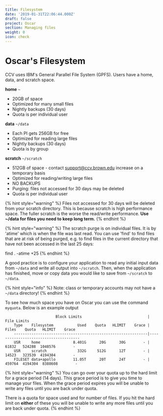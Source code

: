 ```yaml
---
title: Filesystem
date: '2019-01-31T22:06:44.000Z'
draft: false
project: Oscar
section: Managing files
weight: 0
icon: check
---
```


# Oscar's Filesystem

CCV uses IBM's General Parallel File System \(GPFS\). Users have a home, data, and scratch space.

  **home** `~`

* 20GB of space
* Optimized for many small files
* Nightly backups \(30 days\)
* Quota is per individual user

**data** `~/data`

* Each PI gets 256GB for free
* Optimized for reading large files
* Nightly backups \(30 days\)
* Quota is by group

**scratch** `~/scratch`

* 512GB of space - contact support@ccv.brown.edu increase on a temporary basis
* Optimized for reading/writing large files
* NO BACKUPS
* Purging: files not accessed for 30 days may be deleted
* Quota is per individual user

{% hint style="warning" %}
Files not accessed for 30 days will be deleted from your scratch directory. This is because scratch is high performance space. The fuller scratch is the worse the read/write performance. **Use ~/data for files you need to keep long term.**
{% endhint %}

{% hint style="warning" %}
The scratch purge is on individual files. It is by 'atime' which is when the file was last read. You can use 'find' to find files that are at risk of being purged, e.g. to find files in the current directory that have not been accessed in the last 25 days:

find . -atime +25
{% endhint %}

A good practice is to configure your application to read any initial input data from `~/data` and write all output into `~/scratch`. Then, when the application has finished, move or copy data you would like to save from `~/scratch` to `~/data`.

{% hint style="info" %}
Note: class or temporary accounts may not have a `~/data` directory!
{% endhint %}

To see how much space you have on Oscar you can use the command `myquota`. Below is an example output

```text
                       Block Limits                              |           File Limits              
    Type    Filesystem           Used    Quota   HLIMIT    Grace |    Files    Quota   HLIMIT    Grace
    -------------------------------------------------------------|--------------------------------------
    USR     home               8.401G      20G      30G        - |    61832   524288  1048576        -
    USR     scratch              332G     512G      12T        - |    14523   323539  4194304        -
    FILESET data+apollo        11.05T      20T      24T        - |   459764  4194304  8388608        -
```

{% hint style="warning" %}
You can go over your quota up to the hard limit for a grace period \(14 days\). This grace period is to give you time to manage your files. When the grace period expires you will be unable to write any files until you are back under quota.

There is a quota for space used and for number of files. If you hit the hard limit on **either** of these you will be unable to write any more files until you are back under quota.
{% endhint %}

